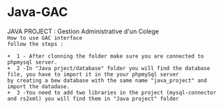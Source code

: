 # Java-GAC  

JAVA PROJECT : Gestion Administrative d'un Colege  
`How to use GAC interface`  
`follow the steps :`  
```dif
+  1 - After clonning the folder make sure you are connected to phpmysql server.  
+  2 -In "Java prject/database" folder you will find the database file, you have to import it in the your phpmySql server
by creating a bew database with the same name "java_project" and import the datadase.  
+  3 -You need to add two libraries in the project (mysql-connector and rs2xml) you will find them in "Java project" folder
```
